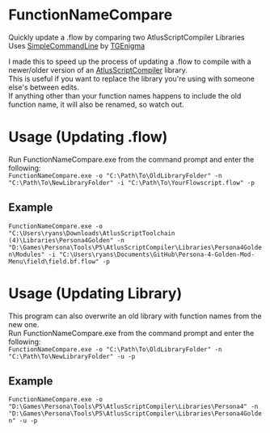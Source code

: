 # FunctionNameCompare
Quickly update a .flow by comparing two AtlusScriptCompiler Libraries  
Uses [SimpleCommandLine](https://github.com/TGEnigma/SimpleCommandLine) by [TGEnigma](https://github.com/TGEnigma)

I made this to speed up the process of updating a .flow to compile with a newer/older version of an [AtlusScriptCompiler](https://github.com/TGEnigma/AtlusScriptCompiler) library.  
This is useful if you want to replace the library you're using with someone else's between edits.  
If anything other than your function names happens to include the old function name, it will also be renamed, so watch out.
# Usage (Updating .flow)
Run FunctionNameCompare.exe from the command prompt and enter the following:  
``FunctionNameCompare.exe -o "C:\Path\To\OldLibraryFolder" -n "C:\Path\To\NewLibraryFolder" -i "C:\Path\To\YourFlowscript.flow" -p``
## Example 
``FunctionNameCompare.exe -o "C:\Users\ryans\Downloads\AtlusScriptToolchain (4)\Libraries\Persona4Golden" -n "D:\Games\Persona\Tools\P5\AtlusScriptCompiler\Libraries\Persona4Golden\Modules" -i "C:\Users\ryans\Documents\GitHub\Persona-4-Golden-Mod-Menu\field\field.bf.flow" -p``
# Usage (Updating Library)
This program can also overwrite an old library with function names from the new one.  
Run FunctionNameCompare.exe from the command prompt and enter the following:  
``FunctionNameCompare.exe -o "C:\Path\To\OldLibraryFolder" -n "C:\Path\To\NewLibraryFolder" -u -p``
## Example 
``FunctionNameCompare.exe -o "D:\Games\Persona\Tools\P5\AtlusScriptCompiler\Libraries\Persona4" -n "D:\Games\Persona\Tools\P5\AtlusScriptCompiler\Libraries\Persona4Golden" -u -p``
